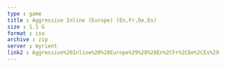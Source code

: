 ```yaml
---
type : game
title : Aggressive Inline (Europe) (En,Fr,De,Es)
size : 1.1 G
format : iso
archive : zip
server : myrient
link2 : Aggressive%20Inline%20%28Europe%29%20%28En%2CFr%2CDe%2CEs%29
---
```


